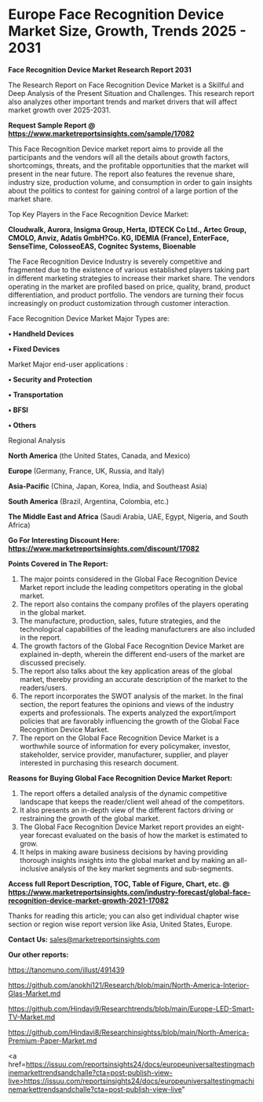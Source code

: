 # Europe Face Recognition Device Market Size, Growth, Trends 2025 - 2031

<strong>Face Recognition Device Market Research Report 2031</strong>

The Research Report on Face Recognition Device Market is a Skillful and Deep Analysis of the Present Situation and Challenges. This research report also analyzes other important trends and market drivers that will affect market growth over 2025-2031.

<strong>Request Sample Report @ <a href=https://www.marketreportsinsights.com/sample/17082>https://www.marketreportsinsights.com/sample/17082</a></strong>

This Face Recognition Device market report aims to provide all the participants and the vendors will all the details about growth factors, shortcomings, threats, and the profitable opportunities that the market will present in the near future. The report also features the revenue share, industry size, production volume, and consumption in order to gain insights about the politics to contest for gaining control of a large portion of the market share.

Top Key Players in the Face Recognition Device Market:

<strong>Cloudwalk, Aurora, Insigma Group, Herta, IDTECK Co Ltd., Artec Group, CMOLO, Anviz, Adatis GmbH?Co. KG, IDEMIA (France), EnterFace, SenseTime, ColosseoEAS, Cognitec Systems, Bioenable</strong>

The Face Recognition Device Industry is severely competitive and fragmented due to the existence of various established players taking part in different marketing strategies to increase their market share. The vendors operating in the market are profiled based on price, quality, brand, product differentiation, and product portfolio. The vendors are turning their focus increasingly on product customization through customer interaction.

Face Recognition Device Market Major Types are:

<strong>• Handheld Devices

• Fixed Devices</strong>

Market Major end-user applications :

<strong>• Security and Protection

• Transportation

• BFSI

• Others</strong>

Regional Analysis

</u><strong><b>North America</b></strong> (the United States, Canada, and Mexico)

<strong><b>Europe </b></strong>(Germany, France, UK, Russia, and Italy)

<strong><b>Asia-Pacific</b></strong> (China, Japan, Korea, India, and Southeast Asia)

<strong><b>South America</b></strong> (Brazil, Argentina, Colombia, etc.)

<strong><b>The Middle East and Africa</b></strong> (Saudi Arabia, UAE, Egypt, Nigeria, and South Africa)

<strong>Go For Interesting Discount Here: <a href=https://www.marketreportsinsights.com/discount/17082>https://www.marketreportsinsights.com/discount/17082</a></strong>

<strong>Points Covered in The Report:</strong>
<ol>
  <li>The major points considered in the Global Face Recognition Device Market report include the leading competitors operating in the global market.</li>
  <li>The report also contains the company profiles of the players operating in the global market.</li>
  <li>The manufacture, production, sales, future strategies, and the technological capabilities of the leading manufacturers are also included in the report.</li>
  <li>The growth factors of the Global Face Recognition Device Market are explained in-depth, wherein the different end-users of the market are discussed precisely.</li>
  <li>The report also talks about the key application areas of the global market, thereby providing an accurate description of the market to the readers/users.</li>
  <li>The report incorporates the SWOT analysis of the market. In the final section, the report features the opinions and views of the industry experts and professionals. The experts analyzed the export/import policies that are favorably influencing the growth of the Global Face Recognition Device Market.</li>
  <li>The report on the Global Face Recognition Device Market is a worthwhile source of information for every policymaker, investor, stakeholder, service provider, manufacturer, supplier, and player interested in purchasing this research document.</li>
</ol>
<strong>Reasons for Buying Global Face Recognition Device Market Report:</strong>

<ol>
  <li>The report offers a detailed analysis of the dynamic competitive landscape that keeps the reader/client well ahead of the competitors.</li>
  <li>It also presents an in-depth view of the different factors driving or restraining the growth of the global market.</li>
  <li>The Global Face Recognition Device Market report provides an eight-year forecast evaluated on the basis of how the market is estimated to grow.</li>
  <li>It helps in making aware business decisions by having providing thorough insights insights into the global market and by making an all-inclusive analysis of the key market segments and sub-segments.</li>
</ol>
<strong>Access full Report Description, TOC, Table of Figure, Chart, etc. @ <a href=https://www.marketreportsinsights.com/industry-forecast/global-face-recognition-device-market-growth-2021-17082>https://www.marketreportsinsights.com/industry-forecast/global-face-recognition-device-market-growth-2021-17082</a></strong>


Thanks for reading this article; you can also get individual chapter wise section or region wise report version like Asia, United States, Europe.

<strong>Contact Us:</strong>
sales@marketreportsinsights.com

<strong>Our other reports:</strong>

<a href=https://tanomuno.com/illust/491439>https://tanomuno.com/illust/491439</a>

<a href=https://github.com/anokhi121/Research/blob/main/North-America-Interior-Glas-Market.md>https://github.com/anokhi121/Research/blob/main/North-America-Interior-Glas-Market.md</a>

<a href=https://github.com/Hindavi9/Researchtrends/blob/main/Europe-LED-Smart-TV-Market.md>https://github.com/Hindavi9/Researchtrends/blob/main/Europe-LED-Smart-TV-Market.md</a>

<a href=https://github.com/Hindavi8/Researchinsightss/blob/main/North-America-Premium-Paper-Market.md>https://github.com/Hindavi8/Researchinsightss/blob/main/North-America-Premium-Paper-Market.md</a>

<a href=https://issuu.com/reportsinsights24/docs/europeuniversaltestingmachinemarkettrendsandchalle?cta=post-publish-view-live>https://issuu.com/reportsinsights24/docs/europeuniversaltestingmachinemarkettrendsandchalle?cta=post-publish-view-live</a>"
